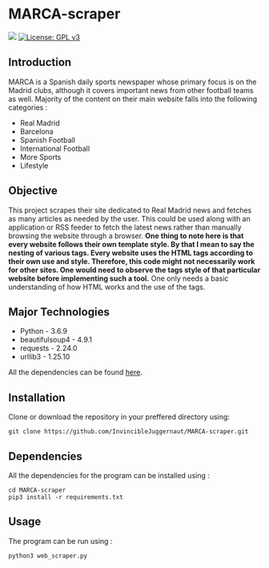 # MARCA-scraper

[![](https://img.shields.io/badge/MADE%20WITH%20-Python-blueviolet)](https://www.python.org)
[![License: GPL v3](https://img.shields.io/badge/License-GPLv3-brightgreen.svg)](https://www.gnu.org/licenses/gpl-3.0)

<h2>Introduction</h2>
MARCA is a Spanish daily sports newspaper whose primary focus is on the Madrid clubs, although it covers important news from other football teams as well. 
Majority of the content on their main website falls into the following categories :
<ul style="disc">
  <li>Real Madrid</li>
  <li>Barcelona</li>
  <li>Spanish Football</li>
  <li>International Football</li>
  <li>More Sports</li>
  <li>Lifestyle</li>
  </ul>
  
<h2>Objective</h2>  
This project scrapes their site dedicated to Real Madrid news and fetches as many articles as needed by the user. This could be used along with an application or RSS feeder to fetch the latest news rather than manually browsing the website through a browser.
<b>One thing to note here is that every website follows their own template style. By that I mean to say the nesting of various tags. Every website uses the HTML tags according to their own use and style. Therefore, this code might not necessarily work for other sites. One would need to observe the tags style of that particular website before implementing such a tool.</b> One only needs a basic understanding of how HTML works and the use of the tags.

<h2>Major Technologies</h2>
<ul type="disc">
  <li>Python - 3.6.9</li>
  <li>beautifulsoup4 - 4.9.1</li>
  <li>requests - 2.24.0</li>
  <li>urllib3 - 1.25.10</li>
</ul>
<p>All the dependencies can be found <a href="requirements.txt">here</a>.</p>

<h2>Installation</h2>
<p>Clone or download the repository in your preffered directory using:</p>
  
```
git clone https://github.com/InvincibleJuggernaut/MARCA-scraper.git
```
<h2>Dependencies</h2>

<p>All the dependencies for the program can be installed using :</p>

```
cd MARCA-scraper
pip3 install -r requirements.txt
```
<h2>Usage</h2>
<p> The program can be run using :</p>
  
```
python3 web_scraper.py
```
<br>
<br>

